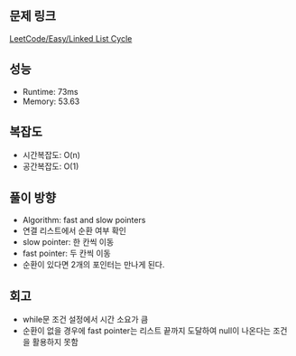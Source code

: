 ## 문제 링크

[LeetCode/Easy/Linked List Cycle](https://leetcode.com/problems/linked-list-cycle)

## 성능

- Runtime: 73ms
- Memory: 53.63

## 복잡도

- 시간복잡도: O(n)
- 공간복잡도: O(1)

## 풀이 방향

- Algorithm: fast and slow pointers
- 연결 리스트에서 순환 여부 확인
- slow pointer: 한 칸씩 이동
- fast pointer: 두 칸씩 이동
- 순환이 있다면 2개의 포인터는 만나게 된다.

## 회고

- while문 조건 설정에서 시간 소요가 큼
- 순환이 없을 경우에 fast pointer는 리스트 끝까지 도달하여 null이 나온다는 조건을 활용하지 못함
